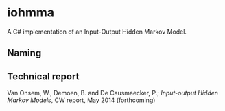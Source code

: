iohmma
======

A C# implementation of an Input-Output Hidden Markov Model.

Naming
------

Technical report
----------------

Van Onsem, W., Demoen, B. and De Causmaecker, P.; *Input-output Hidden Markov Models*, CW report, May 2014 (forthcoming)
